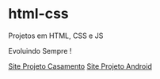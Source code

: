 # html-css
 Projetos em HTML, CSS e JS

 Evoluindo Sempre !

<a href="https://nicollassevero.github.io/html-css/projetos/projeto-casamento/casamento.html">Site Projeto Casamento</a>
<a href="https://nicollassevero.github.io/projeto-android/">Site Projeto Android</a>

